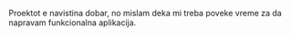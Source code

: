 Proektot e navistina dobar, no mislam deka mi treba poveke vreme za da napravam funkcionalna aplikacija.